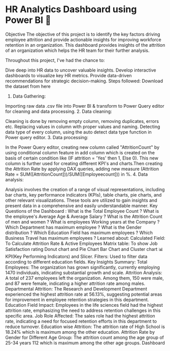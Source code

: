 # HR Analytics Dashboard using Power BI 🔗
Objective
The objective of this project is to identify the key factors driving employee attrition and provide actionable insights for improving workforce retention in an organization. This dashboard provides insights of the attrition of an organization which helps the HR team for their further analysis.

Throughout this project, I've had the chance to:

Dive deep into HR data to uncover valuable insights.
Develop interactive dashboards to visualize key HR metrics.
Provide data-driven recommendations for strategic decision-making.
Steps followed:
Download the dataset from here

1. Data Gathering:

Importing raw data .csv file into Power BI & transform to Power Query editor for cleaning and data processing.
2. Data cleaning:

Cleaning is done by removing empty column, removing duplicates, errors etc.
Replacing values in column with proper values and naming.
Detecting data type of every column, using the auto detect data type function in Power query editor.
3. Data processing:

In the Power Query editor, creating new column called "AttritionCount" by using conditional column feature in add column which is created on the basis of certain condition like (IF attrition = 'Yes' then 1, Else 0).
This new column is further used for creating different KPI's and charts.Then creating the Attrition Rate by applying DAX queries, adding new measure (Attrition Rate = SUM([AttritionCount]))/SUM([Employeecount])) in %.
4. Data analysis:

Analysis involves the creation of a range of visual representations, including bar charts, key performance indicators (KPIs), table charts, pie charts, and other relevant visualizations.
These tools are utilized to gain insights and present data in a comprehensive and easily understandable manner.
Key Questions of the Dashboard :
What is the Total Employee Count ?
What is the employee's Average Age & Average Salary ?
What is the Attrition Count of men and women ?
What is employees Working years at the Company ?
Which Department has maximum employee ?
What is the Gender distribution ?
Which Education Field has maximum employees ?
Which Business Travel has maximum employees ?
Learned about:
Calculated Field: To Calculate Attrition Rate & Active Employees
Matrix table: To show Job Satisfaction rating
Donut chart and Pie Chart
Bar Chart and Cluster chart 📊
KPI(Key Performing Indicators) and Slicer.
Filters: Used to filter data according to different education fields.
Key Insights Summary:
Total Employees: The organization has grown significantly, currently employing 1470 individuals, indicating substantial growth and scale.
Attrition Analysis: A total of 237 employees left the organization. Among them, 150 were male, and 87 were female, indicating a higher attrition rate among males.
Departmental Attrition: The Research and Development Department experienced the highest attrition rate at 56.13%, suggesting potential areas for improvement in employee retention strategies in this department.
Education Field Impact: Employees in the life sciences field had the highest attrition rate, emphasizing the need to address retention challenges in this specific area.
Job Role Affected: The sales role had the highest attrition rate, indicating a need for focused retention efforts in this department to reduce turnover.
Education wise Attrition: The attrition rate of High School is 18.24% which is maximum among the other education.
Attrition Rate by Gender for Different Age Group: The attrition count among the age group of 25-34 years 112 which is maximum among the other age groups.
Dashboard
